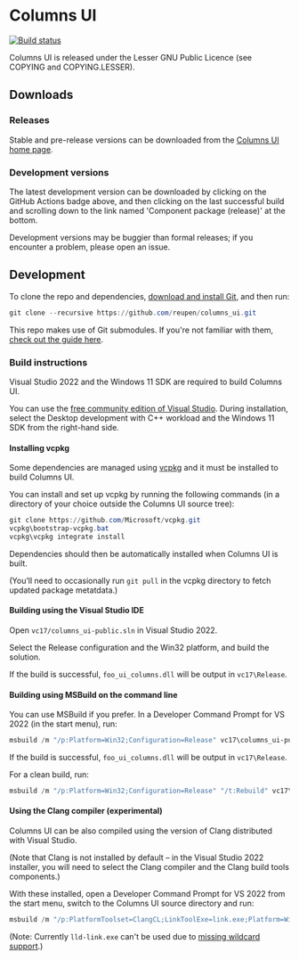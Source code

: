 # Columns UI

[![Build status](https://github.com/reupen/columns_ui/actions/workflows/build.yml/badge.svg)](https://github.com/reupen/columns_ui/actions/workflows/build.yml?query=branch%3Amaster)

Columns UI is released under the Lesser GNU Public Licence (see COPYING and COPYING.LESSER).

## Downloads

### Releases

Stable and pre-release versions can be downloaded from the [Columns UI home page](http://yuo.be/columns-ui).

### Development versions

The latest development version can be downloaded by clicking on the GitHub Actions badge above, and then
clicking on the last successful build and scrolling down to the link named 'Component package (release)'
at the bottom.

Development versions may be buggier than formal releases; if you encounter a problem, please open an issue.

## Development

To clone the repo and dependencies, [download and install Git](https://git-scm.com/downloads), and then run:

```powershell
git clone --recursive https://github.com/reupen/columns_ui.git
```

This repo makes use of Git submodules. If you're not familiar with them, [check out the guide here](https://git-scm.com/book/en/v2/Git-Tools-Submodules).

### Build instructions

Visual Studio 2022 and the Windows 11 SDK are required to build Columns UI.

You can use the [free community edition of Visual Studio](https://www.visualstudio.com/downloads/).
During installation, select the Desktop development with C++ workload and the Windows 11 SDK from the right-hand side.

#### Installing vcpkg

Some dependencies are managed using [vcpkg](https://github.com/Microsoft/vcpkg) and it must be installed to build Columns UI.

You can install and set up vcpkg by running the following commands (in a directory of your choice outside the Columns UI source tree):

```powershell
git clone https://github.com/Microsoft/vcpkg.git
vcpkg\bootstrap-vcpkg.bat
vcpkg\vcpkg integrate install
```

Dependencies should then be automatically installed when Columns UI is built.

(You’ll need to occasionally run `git pull` in the vcpkg directory to fetch updated package metatdata.)

#### Building using the Visual Studio IDE

Open `vc17/columns_ui-public.sln` in Visual Studio 2022.

Select the Release configuration and the Win32 platform, and build the solution.

If the build is successful, `foo_ui_columns.dll` will be output in `vc17\Release`.

#### Building using MSBuild on the command line

You can use MSBuild if you prefer. In a Developer Command Prompt for VS 2022 (in the start menu), run:

```powershell
msbuild /m "/p:Platform=Win32;Configuration=Release" vc17\columns_ui-public.sln
```

If the build is successful, `foo_ui_columns.dll` will be output in `vc17\Release`.

For a clean build, run:

```powershell
msbuild /m "/p:Platform=Win32;Configuration=Release" "/t:Rebuild" vc17\columns_ui-public.sln
```

#### Using the Clang compiler (experimental)

Columns UI can be also compiled using the version of Clang distributed with Visual Studio.

(Note that Clang is not installed by default – in the Visual Studio 2022 installer, you will need to select the Clang compiler and the Clang build tools components.)

With these installed, open a Developer Command Prompt for VS 2022 from the start menu, switch to the Columns UI source directory and run:

```powershell
msbuild /m "/p:PlatformToolset=ClangCL;LinkToolExe=link.exe;Platform=Win32;Configuration=Release" "/t:Rebuild" vc17\columns_ui-public.sln
```

(Note: Currently `lld-link.exe` can't be used due to [missing wildcard support](https://github.com/llvm/llvm-project/issues/38333).)
